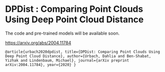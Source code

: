 # DPDist : Comparing Point Clouds Using Deep Point Cloud Distance
The code and pre-trained models will be available soon.

https://arxiv.org/abs/2004.11784

`@article{urbach2020dpdist,
  title={DPDist: Comparing Point Clouds Using Deep Point Cloud Distance},
  author={Urbach, Dahlia and Ben-Shabat, Yizhak and Lindenbaum, Michael},
  journal={arXiv preprint arXiv:2004.11784},
  year={2020}
}`

